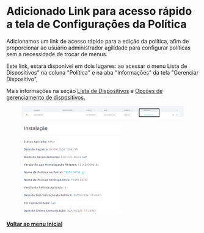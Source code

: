 # Adicionado Link para acesso rápido a tela de Configurações da Política

Adicionamos um link de acesso rápido para a edição da política, afim de proporcionar ao usuário administrador agilidade para configurar políticas sem a necessidade de trocar de menus. &#x20;

Este link, estará disponível em dois lugares: ao acessar o menu Lista de Dispositivos"  na coluna "Política" e na aba "Informações" da tela "Gerenciar Dispositivo",&#x20;

Mais informações na seção [Lista de Dispositivos](../../portal/dispositivos/lista-de-dispositivos/) e [Opções de gerenciamento de dispositivos.](../../portal/dispositivos/lista-de-dispositivos/opcoes-de-gerenciamento-de-dispositivos.md)

<figure><img src="../../../.gitbook/assets/image (1) (1) (1) (1) (1) (1) (1) (1) (1) (1) (1) (1).png" alt=""><figcaption></figcaption></figure>

<figure><img src="../../../.gitbook/assets/image (3) (1) (1) (1) (1) (1).png" alt="" width="262"><figcaption></figcaption></figure>

[**Voltar ao menu inicial**](./)
